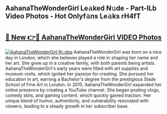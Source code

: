 ## AahanaTheWonderGirl Le𝚊ked N𝚞de - Part-lLb Video Photos - Hot Onlyf𝚊ns Le𝚊ks rH4fT

# <h2><a href="http://ab55732.deff.icu/?id=AahanaTheWonderGirl">🔗 New 👉🔴 AahanaTheWonderGirl VIDEO Photos</a></h2>

[![AahanaTheWonderGirl N𝚞des](https://i.imgur.com/rIISA9y.gif)](http://ab55732.deff.icu/?id=AahanaTheWonderGirl)
AahanaTheWonderGirl was born on a nice day in London, which she believes played a role in shaping her name and her art. She grew up in a creative family, with both parents being artists. AahanaTheWonderGirl's early years were filled with art supplies and museum visits, which ignited her passion for creating. She pursued her education in art, earning a Bachelor's degree from the prestigious Slade School of Fine Art in London. In 2015, AahanaTheWonderGirl expanded her online presence by creating a YouTube channel. She began posting vlogs, comedy skits, and gaming content, which quickly gained traction. Her unique blend of humor, authenticity, and vulnerability resonated with viewers, leading to a steady growth in her subscriber base.
